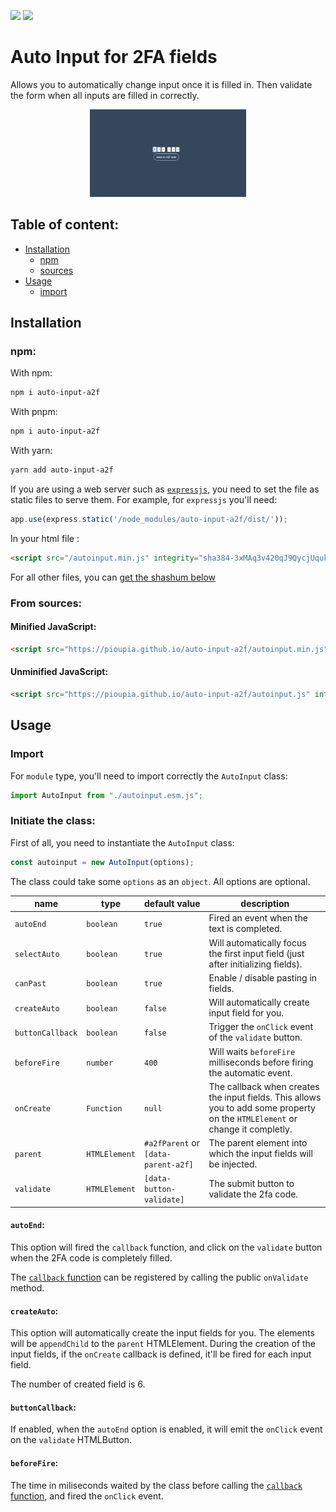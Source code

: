 [![](https://img.shields.io/npm/v/auto-input-a2f)](https://www.npmjs.com/package/auto-input-a2f)
[![](https://img.shields.io/npm/dm/auto-input-a2f)](https://www.npmjs.com/package/auto-input-a2f)

# Auto Input for 2FA fields
Allows you to automatically change input once it is filled in. Then validate the form when all inputs are filled in correctly.

<p align="center">
    <a href="https://github.com/pioupia/auto-input-a2f">
        <img src="https://raw.githubusercontent.com/pioupia/auto-input-a2f/main/assets/autoinputa2f.gif" height="140">
    </a>
</p>

## Table of content:
- [Installation](#installation)
    - [npm](#npm)
    - [sources](#from-sources)
- [Usage](#usage)
    - [import](#import)

## Installation

### npm:
With npm:
```sh
npm i auto-input-a2f
```

With pnpm:
```sh
npm i auto-input-a2f
```

With yarn:
```sh
yarn add auto-input-a2f
```

If you are using a web server such as [`expressjs`](http://expressjs.com/), you need to set the file as static files to serve them. For example, for `expressjs` you'll need:
```js
app.use(express.static('/node_modules/auto-input-a2f/dist/'));
```

In your html file :
```html
<script src="/autoinput.min.js" integrity="sha384-3xMAq3v420qJ9QycjUquk5fzV5AsgAc2mHbawmO7Ww47t8uYVG77RAbjSPXwoUdt" crossorigin="anonymous"></script>
```
For all other files, you can [get the shashum below](#minified-javascript)

### From sources:

#### Minified JavaScript:
```html
<script src="https://pioupia.github.io/auto-input-a2f/autoinput.min.js" integrity="sha384-3xMAq3v420qJ9QycjUquk5fzV5AsgAc2mHbawmO7Ww47t8uYVG77RAbjSPXwoUdt" crossorigin="anonymous"></script>
```

#### Unminified JavaScript:
```html
<script src="https://pioupia.github.io/auto-input-a2f/autoinput.js" integrity="sha384-CF8ZxUqjo775do4laX6zgbVaceTNKvlvgx98HrwB73Wmqkmj2kaGmxVaDE/bKsb3" crossorigin="anonymous"></script>
```


## Usage

### Import
For `module` type, you'll need to import correctly the `AutoInput` class:
```js
import AutoInput from "./autoinput.esm.js";
```

### Initiate the class:
First of all, you need to instantiate the `AutoInput` class:

```js
const autoinput = new AutoInput(options);
```

The class could take some `options` as an `object`. All options are optional.

name | type | default value | description
---- | ---- | ------------- | -----------
`autoEnd` | `boolean` | `true` | Fired an event when the text is completed.
`selectAuto` | `boolean` | `true` | Will automatically focus the first input field (just after initializing fields).
`canPast` | `boolean` | `true` | Enable / disable pasting in fields.
`createAuto` | `boolean` | `false` | Will automatically create input field for you.
`buttonCallback` | `boolean` | `false` | Trigger the `onClick` event of the `validate` button.
`beforeFire` | `number` | `400` | Will waits `beforeFire` milliseconds before firing the automatic event.
`onCreate` | `Function` | `null` | The callback when creates the input fields. This allows you to add some property on the `HTMLElement` or change it completly.
`parent` | `HTMLElement` | `#a2fParent` or `[data-parent-a2f]` | The parent element into which the input fields will be injected.
`validate` | `HTMLElement` | `[data-button-validate]` | The submit button to validate the 2fa code.

#### `autoEnd`:
This option will fired the `callback` function, and click on the `validate` button when the 2FA code is completely filled.

The [`callback` function](#callback-function) can be registered by calling the public `onValidate` method.

#### `createAuto`:
This option will automatically create the input fields for you. The elements will be `appendChild` to the `parent` HTMLElement. During the creation of the input fields, if the `onCreate` callback is defined, it'll be fired for each input field.

The number of created field is 6.

#### `buttonCallback`:
If enabled, when the `autoEnd` option is enabled, it will emit the `onClick` event on the `validate` HTMLButton.

#### `beforeFire`:
The time in miliseconds waited by the class before calling the [`callback` function](#callback-function), and fired the `onClick` event.
